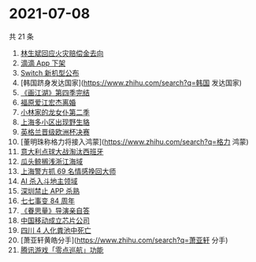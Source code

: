 # 2021-07-08

共 21 条

<!-- BEGIN -->
<!-- 最后更新时间 Thu Jul 08 2021 20:08:40 GMT+0800 (China Standard Time) -->

1. [林生斌回应火灾赔偿金去向](https://www.zhihu.com/search?q=林生斌)
2. [滴滴 App 下架](https://www.zhihu.com/search?q=滴滴下架)
3. [Switch 新机型公布](https://www.zhihu.com/search?q=switch)
4. [韩国跻身发达国家](https://www.zhihu.com/search?q=韩国 发达国家)
5. [《画江湖》第四季完结](https://www.zhihu.com/search?q=画江湖之不良人)
6. [福原爱江宏杰离婚](https://www.zhihu.com/search?q=福原爱)
7. [小林家的龙女仆第二季](https://www.zhihu.com/search?q=小林家的龙女仆)
8. [上海多小区出现野生貉](https://www.zhihu.com/search?q=野生貉)
9. [英格兰晋级欧洲杯决赛](https://www.zhihu.com/search?q=英格兰队)
10. [董明珠称格力将接入鸿蒙](https://www.zhihu.com/search?q=格力 鸿蒙)
11. [意大利点球大战淘汰西班牙](https://www.zhihu.com/search?q=意大利队)
12. [瓜头鲸搁浅浙江海域](https://www.zhihu.com/search?q=瓜头鲸搁浅)
13. [上海警方抓 69 名情感挽回大师](https://www.zhihu.com/search?q=情感挽回)
14. [AI 杀入斗地主领域](https://www.zhihu.com/search?q=AI斗地主)
15. [深圳禁止 APP 杀熟](https://www.zhihu.com/search?q=大数据杀熟)
16. [七七事变 84 周年](https://www.zhihu.com/search?q=七七事变)
17. [《眷思量》导演亲自答](https://www.zhihu.com/search?q=眷思量)
18. [中国移动成立芯片公司](https://www.zhihu.com/search?q=中国移动)
19. [四川 4 人化粪池中死亡](https://www.zhihu.com/search?q=化粪池坠亡)
20. [萧亚轩黄皓分手](https://www.zhihu.com/search?q=萧亚轩 分手)
21. [腾讯游戏「零点巡航」功能](https://www.zhihu.com/search?q=腾讯游戏)

<!-- END -->
